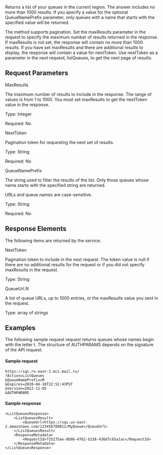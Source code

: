 Returns a list of your queues in the current region. The answer includes no more than 1000 results. If you specify a value for the optional QueueNamePrefix parameter, only queues with a name that starts with the specified value will be returned.

The method supports pagination. Set the maxResults parameter in the request to specify the maximum number of results returned in the response. If maxResults is not set, the response will contain no more than 1000 results. If you have set maxResults and there are additional results to display, the response will contain a value for nextToken. Use nextToken as a parameter in the next request, listQueues, to get the next page of results.

## Request Parameters

MaxResults

The maximum number of results to include in the response. The range of values is from 1 to 1000. You must set maxResults to get the nextToken value in the response.

Type: Integer

Required: No

NextToken

Pagination token for requesting the next set of results.

Type: String

Required: No

QueueNamePrefix

The string used to filter the results of the list. Only those queues whose name starts with the specified string are returned.

URLs and queue names are case-sensitive.

Type: String

Required: No

## Response Elements

The following items are returned by the service.

NextToken

Pagination token to include in the next request. The token value is null if there are no additional results for the request or if you did not specify maxResults in the request.

Type: String

QueueUrl.N

A list of queue URLs, up to 1000 entries, or the maxResults value you sent in the request.

Type: array of strings

## Examples

The following sample request request returns queues whose names begin with the letter t. The structure of AUTHPARAMS depends on the signature of the API request.

#### Sample request

```
https://sqs.ru-east-2.mcs.mail.ru/
?Action=ListQueues
&QueueNamePrefix=M
&Expires=2020-04-18T22:52:43PST
&Version=2012-11-05
&AUTHPARAMS
```

#### Sample response

```
<ListQueuesResponse>
    <ListQueuesResult>
        <QueueUrl>https://sqs.us-east-2.amazonaws.com/123456789012/MyQueue</QueueUrl>
    </ListQueuesResult>
    <ResponseMetadata>
        <RequestId>725275ae-0b9b-4762-b238-436d7c65a1ac</RequestId>
    </ResponseMetadata>
</ListQueuesResponse>
```
